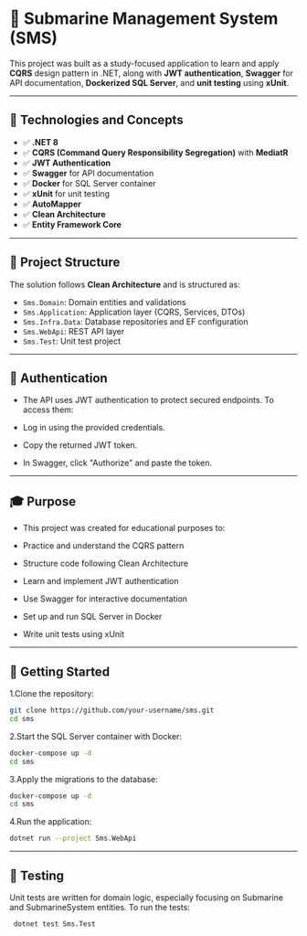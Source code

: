 # 🚢 Submarine Management System (SMS)

This project was built as a study-focused application to learn and apply **CQRS** design pattern in .NET, along with **JWT authentication**, **Swagger** for API documentation, **Dockerized SQL Server**, and **unit testing** using **xUnit**.

---

## 🧠 Technologies and Concepts

- ✅ **.NET 8**
- ✅ **CQRS (Command Query Responsibility Segregation)** with **MediatR**
- ✅ **JWT Authentication**
- ✅ **Swagger** for API documentation
- ✅ **Docker** for SQL Server container
- ✅ **xUnit** for unit testing
- ✅ **AutoMapper**
- ✅ **Clean Architecture**
- ✅ **Entity Framework Core**

---

## 📁 Project Structure

The solution follows **Clean Architecture** and is structured as:

- `Sms.Domain`: Domain entities and validations  
- `Sms.Application`: Application layer (CQRS, Services, DTOs)  
- `Sms.Infra.Data`: Database repositories and EF configuration  
- `Sms.WebApi`: REST API layer  
- `Sms.Test`: Unit test project  

---

## 🔐 Authentication
- The API uses JWT authentication to protect secured endpoints. To access them:

- Log in using the provided credentials.

- Copy the returned JWT token.

- In Swagger, click "Authorize" and paste the token.

---

## 🎓 Purpose
- This project was created for educational purposes to:

- Practice and understand the CQRS pattern

- Structure code following Clean Architecture

- Learn and implement JWT authentication

- Use Swagger for interactive documentation

- Set up and run SQL Server in Docker

- Write unit tests using xUnit

---

## 🚀 Getting Started

1.Clone the repository:
   ```bash
   git clone https://github.com/your-username/sms.git
   cd sms
   ```
2.Start the SQL Server container with Docker:
   ```bash
   docker-compose up -d
   cd sms
   ```
3.Apply the migrations to the database:
   ```bash
   docker-compose up -d
   cd sms
   ```
4.Run the application:
   ```bash
   dotnet run --project Sms.WebApi
   ```
---

## 🧪 Testing
 Unit tests are written for domain logic, especially focusing on Submarine and SubmarineSystem entities.
 To run the tests:
   ```bash
    dotnet test Sms.Test
   ```
